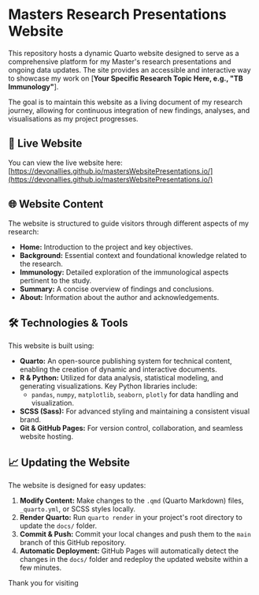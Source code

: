 # Masters Research Presentations Website

This repository hosts a dynamic Quarto website designed to serve as a comprehensive platform for my Master's research presentations and ongoing data updates. The site provides an accessible and interactive way to showcase my work on [**Your Specific Research Topic Here, e.g., "TB Immunology"**].

The goal is to maintain this website as a living document of my research journey, allowing for continuous integration of new findings, analyses, and visualisations as my project progresses.

## 🚀 Live Website

You can view the live website here:
[https://devonallies.github.io/mastersWebsitePresentations.io/](https://devonallies.github.io/mastersWebsitePresentations.io/)

## 🌐 Website Content

The website is structured to guide visitors through different aspects of my research:

* **Home:** Introduction to the project and key objectives.
* **Background:** Essential context and foundational knowledge related to the research.
* **Immunology:** Detailed exploration of the immunological aspects pertinent to the study.
* **Summary:** A concise overview of findings and conclusions.
* **About:** Information about the author and acknowledgements.

## 🛠️ Technologies & Tools

This website is built using:

* **Quarto:** An open-source publishing system for technical content, enabling the creation of dynamic and interactive documents.
* **R & Python:** Utilized for data analysis, statistical modeling, and generating visualizations. Key Python libraries include:
    * `pandas`, `numpy`, `matplotlib`, `seaborn`, `plotly` for data handling and visualization.
* **SCSS (Sass):** For advanced styling and maintaining a consistent visual brand.
* **Git & GitHub Pages:** For version control, collaboration, and seamless website hosting.

## 📈 Updating the Website

The website is designed for easy updates:

1.  **Modify Content:** Make changes to the `.qmd` (Quarto Markdown) files, `_quarto.yml`, or SCSS styles locally.
2.  **Render Quarto:** Run `quarto render` in your project's root directory to update the `docs/` folder.
3.  **Commit & Push:** Commit your local changes and push them to the `main` branch of this GitHub repository.
4.  **Automatic Deployment:** GitHub Pages will automatically detect the changes in the `docs/` folder and redeploy the updated website within a few minutes.

Thank you for visiting
